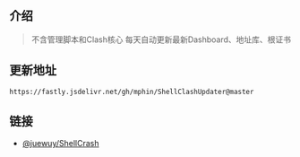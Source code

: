## 介绍
> 不含管理脚本和Clash核心
每天自动更新最新Dashboard、地址库、根证书
## 更新地址
```
https://fastly.jsdelivr.net/gh/mphin/ShellClashUpdater@master
```
## 链接
- [@juewuy/ShellCrash](https://github.com/juewuy/ShellCrash)
